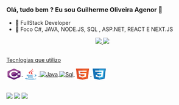 ### Olá, tudo bem ? Eu sou Guilherme Oliveira Agenor 👋

- 🔭 FullStack Developer
- 🌱 Foco C#, JAVA, NODE.JS, SQL , ASP.NET, REACT E NEXT.JS

<div align="center">
  <a href="https://github.com/GuilhermeOliveiraAgenor">
  <img height="180em" src="https://github-readme-stats.vercel.app/api?username=GuilhermeOliveiraAgenor&show_icons=true&theme=tokyonight&include_all_commits=true&count_private=true"/>
  <img height="180em" src="https://github-readme-stats.vercel.app/api/top-langs/?username=GuilhermeOliveiraAgenor&layout=compact&langs_count=7&theme=tokyonight"/>
</div>
<div style="display: inline_block"><br>
  <p> Tecnlogias que utilizo</p>
  <img align="center" alt="Csharp" height="30" width="40" src="https://raw.githubusercontent.com/devicons/devicon/master/icons/csharp/csharp-original.svg">
  <img align="center" alt="Java" height="30" width="40" src="https://raw.githubusercontent.com/devicons/devicon/master/icons/java/java-original.svg">
  <img align="center" alt="Java" height="30" width="40" src="https://raw.githubusercontent.com/devicons/devicon/master/icons/java/nodejs-original.svg">
  <img align="center" alt="Sql" height="30" width="40" src = "https://cdn.jsdelivr.net/gh/devicons/devicon/icons/microsoftsqlserver/microsoftsqlserver-plain.svg">
  <img align="center" alt="HTML" height="30" width="40" src="https://raw.githubusercontent.com/devicons/devicon/master/icons/html5/html5-original.svg">
  <img align="center" alt="CSS" height="30" width="40" src="https://raw.githubusercontent.com/devicons/devicon/master/icons/css3/css3-original.svg">
  </div>
  <br>
  <br>
  <a href="https://www.instagram.com/_gagenor/" target="_blank"><img src="https://img.shields.io/badge/-Instagram-%23E4405F?style=for-the-badge&logo=instagram&logoColor=white" target="_blank"></a>
  <a href = "mailto:guilhermeagenor1012@gmail.com"><img src="https://img.shields.io/badge/-Gmail-%23333?style=for-the-badge&logo=gmail&logoColor=white" target="_blank"></a>
<a href="https://www.linkedin.com/in/" target="_blank"><img src="https://img.shields.io/badge/-LinkedIn-%230077B5?style=for-the-badge&logo=linkedin&logoColor=white" target="_blank"></a>



